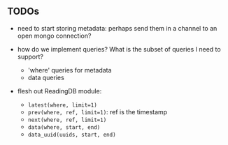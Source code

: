 ## TODOs

* need to start storing metadata: perhaps send them in a channel to an open mongo connection?
* how do we implement queries? What is the subset of queries I need to support?
	* 'where' queries for metadata
	* data queries

* flesh out ReadingDB module:
	* `latest(where, limit=1)`
	* `prev(where, ref, limit=1)`: ref is the timestamp
	* `next(where, ref, limit=1)`
	* `data(where, start, end)`
	* `data_uuid(uuids, start, end)`
